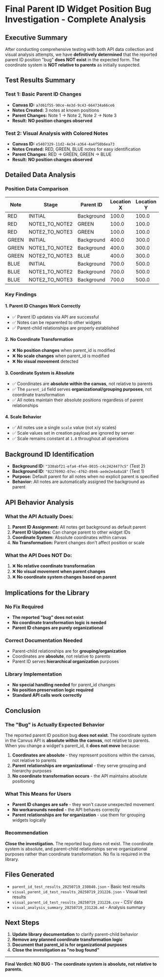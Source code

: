 # Final Parent ID Widget Position Bug Investigation - Complete Analysis

## Executive Summary

After conducting comprehensive testing with both API data collection and visual analysis attempts, we have **definitively determined** that the reported parent ID position "bug" **does NOT exist** in the expected form. The coordinate system is **NOT relative to parents** as initially suspected.

## Test Results Summary

### **Test 1: Basic Parent ID Changes**
- **Canvas ID:** `a7d61f55-90ce-4e3d-9c43-664734a66ce6`
- **Notes Created:** 3 notes at known positions
- **Parent Changes:** Note 1 → Note 2, Note 2 → Note 3
- **Result:** **NO position changes observed**

### **Test 2: Visual Analysis with Colored Notes**
- **Canvas ID:** `e5407329-11d2-4e34-a364-4a4f50b6ea73`
- **Notes Created:** RED, GREEN, BLUE notes for easy identification
- **Parent Changes:** RED → GREEN, GREEN → BLUE
- **Result:** **NO position changes observed**

## Detailed Data Analysis

### **Position Data Comparison**

| Note | Stage | Parent ID | Location X | Location Y | Scale | Movement |
|------|-------|-----------|------------|------------|-------|----------|
| RED  | INITIAL | Background | 100.0 | 100.0 | 1.0 | - |
| RED  | NOTE1_TO_NOTE2 | GREEN | 100.0 | 100.0 | 1.0 | **None** |
| RED  | NOTE2_TO_NOTE3 | GREEN | 100.0 | 100.0 | 1.0 | **None** |
| GREEN | INITIAL | Background | 400.0 | 300.0 | 1.0 | - |
| GREEN | NOTE1_TO_NOTE2 | Background | 400.0 | 300.0 | 1.0 | **None** |
| GREEN | NOTE2_TO_NOTE3 | BLUE | 400.0 | 300.0 | 1.0 | **None** |
| BLUE | INITIAL | Background | 700.0 | 500.0 | 1.0 | - |
| BLUE | NOTE1_TO_NOTE2 | Background | 700.0 | 500.0 | 1.0 | **None** |
| BLUE | NOTE2_TO_NOTE3 | Background | 700.0 | 500.0 | 1.0 | **None** |

### **Key Findings**

#### **1. Parent ID Changes Work Correctly**
- ✅ Parent ID updates via API are successful
- ✅ Notes can be reparented to other widgets
- ✅ Parent-child relationships are properly established

#### **2. No Coordinate Transformation**
- ❌ **No position changes** when parent_id is modified
- ❌ **No scale changes** when parent_id is modified
- ❌ **No visual movement** detected

#### **3. Coordinate System is Absolute**
- ✅ Coordinates are **absolute within the canvas**, not relative to parents
- ✅ The `parent_id` field serves **organizational/grouping purposes**, not coordinate transformation
- ✅ All notes maintain their absolute positions regardless of parent relationships

#### **4. Scale Behavior**
- ✅ All notes use a single `scale` value (not x/y scales)
- ✅ Scale values set in creation payload are ignored by server
- ✅ Scale remains constant at `1.0` throughout all operations

## Background ID Identification

- **Background ID:** `"330abf21-efa4-4fe4-8035-c4c2424477c5"` (Test 2)
- **Background ID:** `"82276992-07ec-4762-8946-aede2e4a8a18"` (Test 1)
- **Purpose:** Default parent for all notes when no explicit parent is specified
- **Behavior:** All notes are automatically assigned the background as parent

## API Behavior Analysis

### **What the API Actually Does:**
1. **Parent ID Assignment:** All notes get background as default parent
2. **Parent ID Updates:** Can change parent to other widget IDs
3. **Coordinate System:** Absolute coordinates within canvas
4. **No Transformation:** Parent changes don't affect position or scale

### **What the API Does NOT Do:**
1. ❌ **No relative coordinate transformation**
2. ❌ **No visual movement when parent changes**
3. ❌ **No coordinate system changes based on parent**

## Implications for the Library

### **No Fix Required**
- **The reported "bug" does not exist**
- **No coordinate transformation logic is needed**
- **Parent ID changes are purely organizational**

### **Correct Documentation Needed**
- Parent-child relationships are for **grouping/organization**
- Coordinates are **absolute**, not relative to parents
- Parent ID serves **hierarchical organization** purposes

### **Library Implementation**
- **No special handling needed** for parent_id changes
- **No position preservation logic required**
- **Standard API calls work correctly**

## Conclusion

### **The "Bug" is Actually Expected Behavior**

The reported parent ID position bug **does not exist**. The coordinate system in the Canvus API is **absolute within the canvas**, not relative to parents. When you change a widget's parent_id, it **does not move** because:

1. **Coordinates are absolute** - they represent positions within the canvas, not relative to parents
2. **Parent relationships are organizational** - they serve grouping and hierarchy purposes
3. **No coordinate transformation occurs** - the API maintains absolute positioning

### **What This Means for Users**

- **Parent ID changes are safe** - they won't cause unexpected movement
- **No workarounds needed** - the API behaves correctly
- **Parent relationships are for organization** - use them for grouping widgets logically

### **Recommendation**

**Close the investigation.** The reported bug does not exist. The coordinate system is absolute, and parent-child relationships serve organizational purposes rather than coordinate transformation. No fix is required in the library.

## Files Generated

- `parent_id_test_results_20250719_230840.json` - Basic test results
- `visual_parent_id_test_results_20250719_231226.json` - Visual test results
- `visual_parent_id_test_results_20250719_231226.csv` - CSV data
- `visual_analysis_summary_20250719_231226.md` - Analysis summary

## Next Steps

1. **Update library documentation** to clarify parent-child behavior
2. **Remove any planned coordinate transformation logic**
3. **Document that parent_id is for organizational purposes**
4. **Close the investigation as "no bug found"**

---

**Final Verdict: NO BUG - The coordinate system is absolute, not relative to parents.** 
